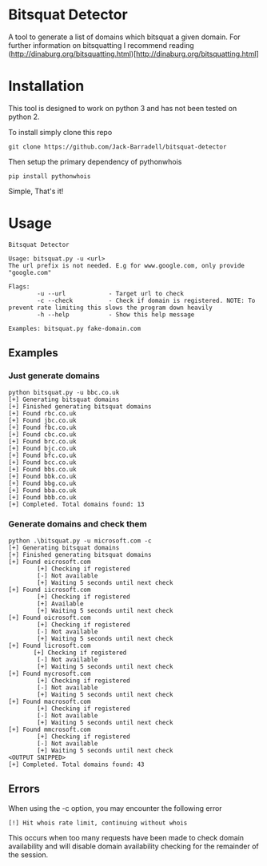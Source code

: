 # Bitsquat Detector 

A tool to generate a list of domains which bitsquat a given domain. For further information on bitsquatting I recommend reading (http://dinaburg.org/bitsquatting.html)[http://dinaburg.org/bitsquatting.html]

# Installation 

This tool is designed to work on python 3 and has not been tested on python 2.

To install simply clone this repo

    git clone https://github.com/Jack-Barradell/bitsquat-detector

Then setup the primary dependency of pythonwhois

    pip install pythonwhois

Simple, That's it!

# Usage

    Bitsquat Detector
     
    Usage: bitsquat.py -u <url>
    The url prefix is not needed. E.g for www.google.com, only provide "google.com"
     
    Flags:
            -u --url            - Target url to check
            -c --check          - Check if domain is registered. NOTE: To prevent rate limiting this slows the program down heavily
            -h --help           - Show this help message

    Examples: bitsquat.py fake-domain.com

## Examples 

### Just generate domains 

    python bitsquat.py -u bbc.co.uk 
    [+] Generating bitsquat domains
    [+] Finished generating bitsquat domains
    [+] Found rbc.co.uk
    [+] Found jbc.co.uk
    [+] Found fbc.co.uk
    [+] Found cbc.co.uk
    [+] Found brc.co.uk
    [+] Found bjc.co.uk
    [+] Found bfc.co.uk
    [+] Found bcc.co.uk
    [+] Found bbs.co.uk
    [+] Found bbk.co.uk
    [+] Found bbg.co.uk
    [+] Found bba.co.uk
    [+] Found bbb.co.uk
    [+] Completed. Total domains found: 13

### Generate domains and check them

    python .\bitsquat.py -u microsoft.com -c
    [+] Generating bitsquat domains
    [+] Finished generating bitsquat domains
    [+] Found eicrosoft.com
            [+] Checking if registered
            [-] Not available
            [+] Waiting 5 seconds until next check
    [+] Found iicrosoft.com
            [+] Checking if registered
            [+] Available
            [+] Waiting 5 seconds until next check
    [+] Found oicrosoft.com
            [+] Checking if registered
            [-] Not available
            [+] Waiting 5 seconds until next check
    [+] Found licrosoft.com
           [+] Checking if registered
            [-] Not available
            [+] Waiting 5 seconds until next check
    [+] Found mycrosoft.com
            [+] Checking if registered
            [-] Not available
            [+] Waiting 5 seconds until next check
    [+] Found macrosoft.com
            [+] Checking if registered
            [-] Not available
            [+] Waiting 5 seconds until next check
    [+] Found mmcrosoft.com
            [+] Checking if registered
            [-] Not available
            [+] Waiting 5 seconds until next check
    <OUTPUT SNIPPED>
    [+] Completed. Total domains found: 43

## Errors 

When using the -c option, you may encounter the following error 

    [!] Hit whois rate limit, continuing without whois

This occurs when too many requests have been made to check domain availability and will disable domain availability checking for the remainder of the session.